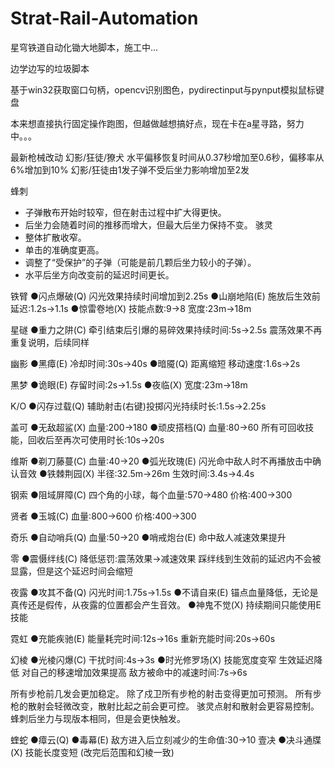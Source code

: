 # Strat-Rail-Automation

星穹铁道自动化锄大地脚本，施工中...

边学边写的垃圾脚本

基于win32获取窗口句柄，opencv识别图色，pydirectinput与pynput模拟鼠标键盘

本来想直接执行固定操作跑图，但越做越想搞好点，现在卡在a星寻路，努力中。。。

最新枪械改动
幻影/狂徒/獠犬
水平偏移恢复时间从0.37秒增加至0.6秒，偏移率从6%增加到10%
幻影/狂徒由1发子弹不受后坐力影响增加至2发

蜂刺
- 子弹散布开始时较窄，但在射击过程中扩大得更快。
- 后坐力会随着时间的推移而增大，但最大后坐力保持不变。
骇灵
- 整体扩散收窄。
- 单击的准确度更高。
- 调整了“受保护”的子弹（可能是前几颗后坐力较小的子弹）。
- 水平后坐方向改变前的延迟时间更长。

铁臂
●闪点爆破(Q)
闪光效果持续时间增加到2.25s
●山崩地陷(E)
施放后生效前延迟:1.2s→1.1s
●惊雷卷地(X)
技能点数:9→8
宽度:23m→18m

星礈
●重力之阱(C)
牵引结束后引爆的易碎效果持续时间:5s→2.5s
震荡效果不再重复说明，后续同样

幽影
●黑瘴(E)
冷却时间:30s→40s
●暗魇(Q)
距离缩短
移动速度:1.6s→2s

黑梦
●诡眼(E)
存留时间:2s→1.5s
●夜临(X)
宽度:23m→18m

K/O
●闪存过载(Q)
辅助射击(右键)投掷闪光持续时长:1.5s→2.25s

盖可
●无敌超鲨(X)
血量:200→180
●顽皮搭档(Q)
血量:80→60
所有可回收技能，回收后至再次可使用时长:10s→20s

维斯
●剃刀藤蔓(C)
血量:40→20
●弧光玫瑰(E)
闪光命中敌人时不再播放击中确认音效
●铁棘荆园(X)
半径:32.5m→26m
生效时间:3.4s→4.4s

钢索
●阻域屏障(C)
四个角的小球，每个血量:570→480
价格:400→300

贤者
●玉城(C)
血量:800→600
价格:400→300

奇乐
●自动哨兵(Q)
血量:50→20
●哨戒炮台(E)
命中敌人减速效果提升

零
●震慑绊线(C)
降低惩罚:震荡效果→减速效果
踩绊线到生效前的延迟内不会被显露，但是这个延迟时间会缩短

夜露
●攻其不备(Q)
闪光时间:1.75s→1.5s
●不请自来(E)
锚点血量降低，无论是真传还是假传，从夜露的位置都会产生音效。
●神鬼不觉(X)
持续期间只能使用E技能

霓虹
●充能疾驰(E)
能量耗完时间:12s→16s
重新充能时间:20s→60s

幻棱
●光棱闪爆(C)
干扰时间:4s→3s
●时光修罗场(X)
技能宽度变窄
生效延迟降低
对自己的移速增加效果提高
敌方被命中的减速时间:7s→6s

所有步枪前几发会更加稳定。
除了戍卫所有步枪的射击变得更加可预测。
所有步枪的散射会轻微改变，散射比起之前会更可控。
骇灵点射和散射会更容易控制。
蜂刺后坐力与现版本相同，但是会更快触发。

蝰蛇
●瘴云(Q)
●毒幕(E)
敌方进入后立刻减少的生命值:30→10
壹决
●决斗通牒(X)
技能长度变短
(改完后范围和幻棱一致)
